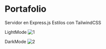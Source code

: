 # Portafolio

Servidor en Express.js
Estilos con TailwindCSS

LightMode
![1](https://github.com/Xpronoob/Portafolio/assets/90549766/f1b8a630-df33-4a40-b092-2cb70021b351)

DarkMode
![2](https://github.com/Xpronoob/Portafolio/assets/90549766/e7fdd89a-ff92-4ae0-ac9a-71d27aa4b30a)
